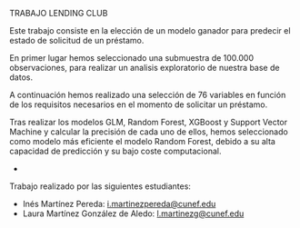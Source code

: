 TRABAJO LENDING CLUB

Este trabajo consiste en la elección de un modelo ganador para predecir el estado de solicitud de un préstamo.

En primer lugar hemos seleccionado una submuestra de 100.000 observaciones, para realizar un analisis exploratorio de nuestra base de datos.

A continuación hemos realizado una selección de 76 variables en función de los requisitos necesarios en el momento de solicitar un préstamo.

Tras realizar los modelos GLM, Random Forest, XGBoost y Support Vector Machine y calcular la precisión de cada uno de ellos, hemos seleccionado como modelo más eficiente el modelo Random Forest, debido a su alta capacidad de predicción y su bajo coste computacional.

-
Trabajo realizado por las siguientes estudiantes:

- Inés Martínez Pereda: i.martinezpereda@cunef.edu
- Laura Martínez González de Aledo: l.martinezg@cunef.edu